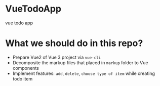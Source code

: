 # VueTodoApp
vue todo app


# What we should do in this repo?
- Prepare Vue2 of Vue 3 project via `vue-cli`
- Decomposite the markup files that placed in `markup` folder to Vue components
- Implement features: `add`, `delete`, `choose type of item` while creating todo item

